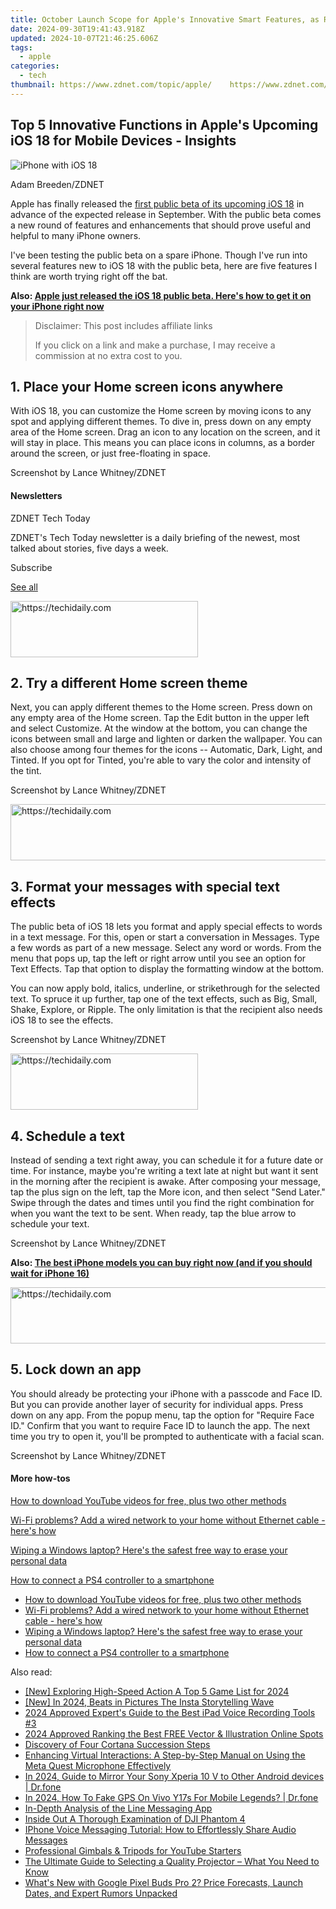 ```yaml
---
title: October Launch Scope for Apple's Innovative Smart Features, as Revealed by ZDNet Insights
date: 2024-09-30T19:41:43.918Z
updated: 2024-10-07T21:46:25.606Z
tags:
  - apple
categories:
  - tech
thumbnail: https://www.zdnet.com/topic/apple/    https://www.zdnet.com/a/img/resize/63421f809a555f0d2d33994e174f842ce1752dfc/2024/06/10/39af91aa-46cc-4b7c-b455-1a5b9129a544/screenshot-2024-06-10-at-2-19-03pm.png?width=170&height=96&fit=crop&format=pjpg&auto=webp
---
```


## Top 5 Innovative Functions in Apple's Upcoming iOS 18 for Mobile Devices - Insights

![iPhone with iOS 18](https://www.zdnet.com/a/img/resize/c772e96bc24a88a3a6b39d9fbb52d5c84f11c56a/2024/06/07/7076e1b2-224b-41df-99dc-5bc30eaa2883/iphone-2.jpg?auto=webp&width=1280)

Adam Breeden/ZDNET

Apple has finally released the [first public beta of its upcoming iOS 18](https://www.zdnet.com/article/apple-just-released-the-ios-18-public-beta-heres-how-to-get-it-on-your-iphone-right-now/) in advance of the expected release in September. With the public beta comes a new round of features and enhancements that should prove useful and helpful to many iPhone owners.

I've been testing the public beta on a spare iPhone. Though I've run into several features new to iOS 18 with the public beta, here are five features I think are worth trying right off the bat.

**Also: [Apple just released the iOS 18 public beta. Here's how to get it on your iPhone right now](https://www.zdnet.com/article/apple-just-released-the-ios-18-public-beta-heres-how-to-get-it-on-your-iphone-right-now/)**

>  Disclaimer: This post includes affiliate links
>
>  If you click on a link and make a purchase, I may receive a commission at no extra cost to you.
>

## 1\. Place your Home screen icons anywhere

With iOS 18, you can customize the Home screen by moving icons to any spot and applying different themes. To dive in, press down on any empty area of the Home screen. Drag an icon to any location on the screen, and it will stay in place. This means you can place icons in columns, as a border around the screen, or just free-floating in space.

Screenshot by Lance Whitney/ZDNET

#### Newsletters

ZDNET Tech Today

ZDNET's Tech Today newsletter is a daily briefing of the newest, most talked about stories, five days a week.

 Subscribe

[See all](https://www.zdnet.com/newsletters/)

<!-- affiliate ads begin -->
<a href="https://aligracehair.sjv.io/c/5597632/1880940/19272" target="_top" id="1880940">
  <img src="//a.impactradius-go.com/display-ad/19272-1880940" border="0" alt="https://techidaily.com" width="300" height="90"/>
</a>
<img height="0" width="0" src="https://aligracehair.sjv.io/i/5597632/1880940/19272" style="position:absolute;visibility:hidden;" border="0" />
<!-- affiliate ads end -->

## 2\. Try a different Home screen theme

Next, you can apply different themes to the Home screen. Press down on any empty area of the Home screen. Tap the Edit button in the upper left and select Customize. At the window at the bottom, you can change the icons between small and large and lighten or darken the wallpaper. You can also choose among four themes for the icons -- Automatic, Dark, Light, and Tinted. If you opt for Tinted, you're able to vary the color and intensity of the tint.

Screenshot by Lance Whitney/ZDNET

<!-- affiliate ads begin -->
<a href="https://appsumo.8odi.net/c/5597632/2037345/7443" target="_top" id="2037345">
  <img src="//a.impactradius-go.com/display-ad/7443-2037345" border="0" alt="https://techidaily.com" width="728" height="90"/>
</a>
<img height="0" width="0" src="https://appsumo.8odi.net/i/5597632/2037345/7443" style="position:absolute;visibility:hidden;" border="0" />
<!-- affiliate ads end -->

## 3\. Format your messages with special text effects

The public beta of iOS 18 lets you format and apply special effects to words in a text message. For this, open or start a conversation in Messages. Type a few words as part of a new message. Select any word or words. From the menu that pops up, tap the left or right arrow until you see an option for Text Effects. Tap that option to display the formatting window at the bottom.

You can now apply bold, italics, underline, or strikethrough for the selected text. To spruce it up further, tap one of the text effects, such as Big, Small, Shake, Explore, or Ripple. The only limitation is that the recipient also needs iOS 18 to see the effects.

Screenshot by Lance Whitney/ZDNET

<!-- affiliate ads begin -->
<a href="https://homestyler.sjv.io/c/5597632/1943648/22993" target="_top" id="1943648">
  <img src="//a.impactradius-go.com/display-ad/22993-1943648" border="0" alt="https://techidaily.com" width="300" height="90"/>
</a>
<img height="0" width="0" src="https://homestyler.sjv.io/i/5597632/1943648/22993" style="position:absolute;visibility:hidden;" border="0" />
<!-- affiliate ads end -->

## 4\. Schedule a text

Instead of sending a text right away, you can schedule it for a future date or time. For instance, maybe you're writing a text late at night but want it sent in the morning after the recipient is awake. After composing your message, tap the plus sign on the left, tap the More icon, and then select "Send Later." Swipe through the dates and times until you find the right combination for when you want the text to be sent. When ready, tap the blue arrow to schedule your text.

Screenshot by Lance Whitney/ZDNET

**Also: [The best iPhone models you can buy right now (and if you should wait for iPhone 16)](https://www.zdnet.com/article/best-iphone/)**

<!-- affiliate ads begin -->
<a href="https://aligracehair.sjv.io/c/5597632/1884002/19272" target="_top" id="1884002">
  <img src="//a.impactradius-go.com/display-ad/19272-1884002" border="0" alt="https://techidaily.com" width="728" height="90"/>
</a>
<img height="0" width="0" src="https://aligracehair.sjv.io/i/5597632/1884002/19272" style="position:absolute;visibility:hidden;" border="0" />
<!-- affiliate ads end -->

## 5\. Lock down an app

You should already be protecting your iPhone with a passcode and Face ID. But you can provide another layer of security for individual apps. Press down on any app. From the popup menu, tap the option for "Require Face ID." Confirm that you want to require Face ID to launch the app. The next time you try to open it, you'll be prompted to authenticate with a facial scan.

Screenshot by Lance Whitney/ZDNET

#### More how-tos

[How to download YouTube videos for free, plus two other methods](https://www.zdnet.com/article/how-to-download-youtube-videos-for-free-plus-two-other-methods/ "How to download YouTube videos for free, plus two other methods")

[Wi-Fi problems? Add a wired network to your home without Ethernet cable - here's how](https://www.zdnet.com/article/ditch-the-wi-fi-how-to-add-a-wired-network-to-your-home-without-ethernet-cable/ "Wi-Fi problems? Add a wired network to your home without Ethernet cable - here's how")

[Wiping a Windows laptop? Here's the safest free way to erase your personal data](https://www.zdnet.com/article/wiping-a-windows-laptop-heres-the-safest-way-to-erase-your-personal-data-for-free/ "Wiping a Windows laptop? Here's the safest free way to erase your personal data")

[How to connect a PS4 controller to a smartphone](https://www.zdnet.com/article/how-to-connect-a-ps4-controller-to-a-smartphone/ "How to connect a PS4 controller to a smartphone")

* [How to download YouTube videos for free, plus two other methods](https://www.zdnet.com/article/how-to-download-youtube-videos-for-free-plus-two-other-methods/ "How to download YouTube videos for free, plus two other methods")
* [Wi-Fi problems? Add a wired network to your home without Ethernet cable - here's how](https://www.zdnet.com/article/ditch-the-wi-fi-how-to-add-a-wired-network-to-your-home-without-ethernet-cable/ "Wi-Fi problems? Add a wired network to your home without Ethernet cable - here's how")
* [Wiping a Windows laptop? Here's the safest free way to erase your personal data](https://www.zdnet.com/article/wiping-a-windows-laptop-heres-the-safest-way-to-erase-your-personal-data-for-free/ "Wiping a Windows laptop? Here's the safest free way to erase your personal data")
* [How to connect a PS4 controller to a smartphone](https://www.zdnet.com/article/how-to-connect-a-ps4-controller-to-a-smartphone/ "How to connect a PS4 controller to a smartphone")

<ins class="adsbygoogle"
     style="display:block"
     data-ad-format="autorelaxed"
     data-ad-client="ca-pub-7571918770474297"
     data-ad-slot="1223367746"></ins>

<ins class="adsbygoogle"
     style="display:block"
     data-ad-client="ca-pub-7571918770474297"
     data-ad-slot="8358498916"
     data-ad-format="auto"
     data-full-width-responsive="true"></ins>

<span class="atpl-alsoreadstyle">Also read:</span>
<div><ul>
<li><a href="https://screen-activity-recording.techidaily.com/new-exploring-high-speed-action-a-top-5-game-list-for-2024/"><u>[New] Exploring High-Speed Action A Top 5 Game List for 2024</u></a></li>
<li><a href="https://instagram-clips.techidaily.com/new-in-2024-beats-in-pictures-the-insta-storytelling-wave/"><u>[New] In 2024, Beats in Pictures The Insta Storytelling Wave</u></a></li>
<li><a href="https://digital-screen-recording.techidaily.com/2024-approved-experts-guide-to-the-best-ipad-voice-recording-tools-3/"><u>2024 Approved Expert's Guide to the Best iPad Voice Recording Tools #3</u></a></li>
<li><a href="https://extra-approaches.techidaily.com/2024-approved-ranking-the-best-free-vector-and-illustration-online-spots/"><u>2024 Approved Ranking the Best FREE Vector & Illustration Online Spots</u></a></li>
<li><a href="https://windows11.techidaily.com/discovery-of-four-cortana-succession-steps/"><u>Discovery of Four Cortana Succession Steps</u></a></li>
<li><a href="https://tech-recovery.techidaily.com/enhancing-virtual-interactions-a-step-by-step-manual-on-using-the-meta-quest-microphone-effectively/"><u>Enhancing Virtual Interactions: A Step-by-Step Manual on Using the Meta Quest Microphone Effectively</u></a></li>
<li><a href="https://screen-mirror.techidaily.com/in-2024-guide-to-mirror-your-sony-xperia-10-v-to-other-android-devices-drfone-by-drfone-android/"><u>In 2024, Guide to Mirror Your Sony Xperia 10 V to Other Android devices | Dr.fone</u></a></li>
<li><a href="https://review-topics.techidaily.com/in-2024-how-to-fake-gps-on-vivo-y17s-for-mobile-legends-drfone-by-drfone-virtual-android/"><u>In 2024, How To Fake GPS On Vivo Y17s For Mobile Legends? | Dr.fone</u></a></li>
<li><a href="https://tech-recovery.techidaily.com/in-depth-analysis-of-the-line-messaging-app/"><u>In-Depth Analysis of the Line Messaging App</u></a></li>
<li><a href="https://fox-cloud.techidaily.com/inside-out-a-thorough-examination-of-dji-phantom-4/"><u>Inside Out A Thorough Examination of DJI Phantom 4</u></a></li>
<li><a href="https://tech-recovery.techidaily.com/iphone-voice-messaging-tutorial-how-to-effortlessly-share-audio-messages/"><u>IPhone Voice Messaging Tutorial: How to Effortlessly Share Audio Messages</u></a></li>
<li><a href="https://extra-information.techidaily.com/professional-gimbals-and-tripods-for-youtube-starters/"><u>Professional Gimbals & Tripods for YouTube Starters</u></a></li>
<li><a href="https://tech-recovery.techidaily.com/the-ultimate-guide-to-selecting-a-quality-projector-what-you-need-to-know/"><u>The Ultimate Guide to Selecting a Quality Projector – What You Need to Know</u></a></li>
<li><a href="https://tech-recovery.techidaily.com/whats-new-with-google-pixel-buds-pro-2-price-forecasts-launch-dates-and-expert-rumors-unpacked/"><u>What's New with Google Pixel Buds Pro 2? Price Forecasts, Launch Dates, and Expert Rumors Unpacked</u></a></li>
</ul></div>

